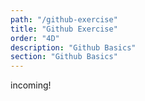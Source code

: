 ```yaml
---
path: "/github-exercise"
title: "Github Exercise"
order: "4D"
description: "Github Basics"
section: "Github Basics"
---
```


incoming!
